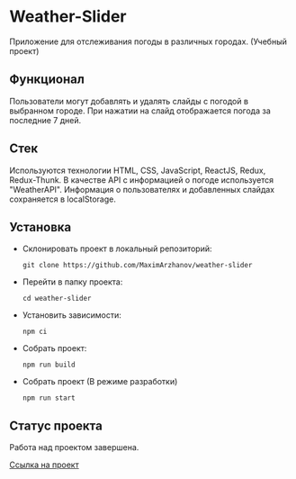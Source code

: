 # Weather-Slider
Приложение для отслеживания погоды в различных городах. (Учебный проект)

## Функционал

Пользователи могут добавлять и удалять слайды с погодой в выбранном городе.
При нажатии на слайд отображается погода за последние 7 дней.

## Стек

Используются технологии HTML, CSS, JavaScript, ReactJS, Redux, Redux-Thunk.
В качестве API с информацией о погоде используется "WeatherAPI".
Информация о пользователях и добавленных слайдах сохраняется в localStorage.

## Установка

- Склонировать проект в локальный репозиторий:

    `git clone https://github.com/MaximArzhanov/weather-slider`

- Перейти в папку проекта:

    `cd weather-slider`

- Установить зависимости:

    `npm ci`

- Собрать проект:

    `npm run build`

- Собрать проект (В режиме разработки)

    `npm run start`

## Статус проекта

Работа над проектом завершена.

[Ссылка на проект](https://maximarzhanov.github.io/weather-slider/#/)

